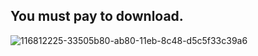 
## You must pay to download.


![116812225-33505b80-ab80-11eb-8c48-d5c5f33c39a6](https://user-images.githubusercontent.com/82256583/116816984-e6c44a80-ab96-11eb-8ebd-cc42a57c982b.jpg)

